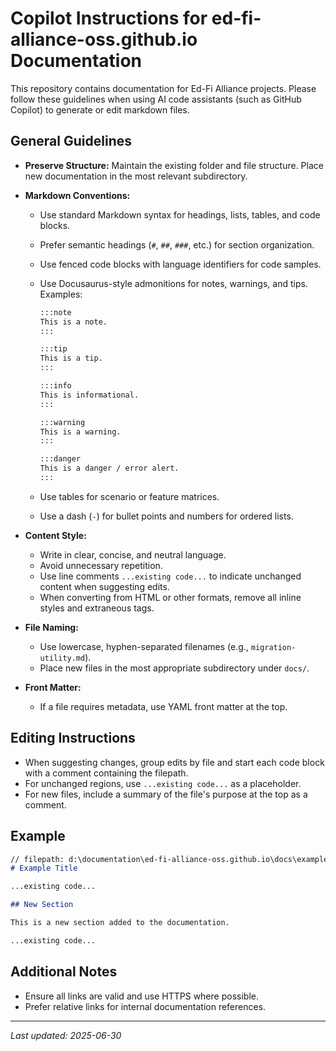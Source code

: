 # Copilot Instructions for ed-fi-alliance-oss.github.io Documentation

This repository contains documentation for Ed-Fi Alliance projects. Please follow these guidelines when using AI code assistants (such as GitHub Copilot) to generate or edit markdown files.

## General Guidelines

- **Preserve Structure:**
  Maintain the existing folder and file structure. Place new documentation in the most relevant subdirectory.

- **Markdown Conventions:**

  - Use standard Markdown syntax for headings, lists, tables, and code blocks.
  - Prefer semantic headings (`#`, `##`, `###`, etc.) for section organization.
  - Use fenced code blocks with language identifiers for code samples.
  - Use Docusaurus-style admonitions for notes, warnings, and tips. Examples:

    ```markdown
    :::note
    This is a note.
    :::

    :::tip
    This is a tip.
    :::

    :::info
    This is informational.
    :::

    :::warning
    This is a warning.
    :::

    :::danger
    This is a danger / error alert.
    :::
    ```

  - Use tables for scenario or feature matrices.
  - Use a dash (`-`) for bullet points and numbers for ordered lists.

- **Content Style:**
  - Write in clear, concise, and neutral language.
  - Avoid unnecessary repetition.
  - Use line comments `...existing code...` to indicate unchanged content when suggesting edits.
  - When converting from HTML or other formats, remove all inline styles and extraneous tags.

- **File Naming:**
  - Use lowercase, hyphen-separated filenames (e.g., `migration-utility.md`).
  - Place new files in the most appropriate subdirectory under `docs/`.

- **Front Matter:**
  - If a file requires metadata, use YAML front matter at the top.

## Editing Instructions

- When suggesting changes, group edits by file and start each code block with a comment containing the filepath.
- For unchanged regions, use `...existing code...` as a placeholder.
- For new files, include a summary of the file's purpose at the top as a comment.

## Example

```markdown
// filepath: d:\documentation\ed-fi-alliance-oss.github.io\docs\example.md
# Example Title

...existing code...

## New Section

This is a new section added to the documentation.

...existing code...
```

## Additional Notes

- Ensure all links are valid and use HTTPS where possible.
- Prefer relative links for internal documentation references.

---
_Last updated: 2025-06-30_
